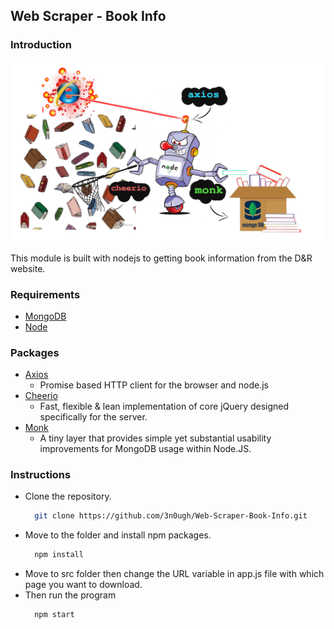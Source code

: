## Web Scraper - Book Info

### Introduction

![](https://github.com/3n0ugh/Web-Scraper/blob/main/introduction.png)

This module is built with nodejs to getting book information from the D&R website.

### Requirements

* [MongoDB](https://www.mongodb.com/try/download/community)
* [Node](https://nodejs.org/en/)

### Packages

* [Axios](https://www.npmjs.com/package/axios)
  * Promise based HTTP client for the browser and node.js
* [Cheerio](https://www.npmjs.com/package/cheerio)
  * Fast, flexible & lean implementation of core jQuery designed specifically for the server.
* [Monk](https://www.npmjs.com/package/monk)
  * A tiny layer that provides simple yet substantial usability improvements for MongoDB usage within Node.JS.

### Instructions

* Clone the repository.
  ```bash
    git clone https://github.com/3n0ugh/Web-Scraper-Book-Info.git
  ```
* Move to the folder and install npm packages.
  ```bash
    npm install
  ```
* Move to src folder then change the URL variable in app.js file with which page you want to download.
* Then run the program
  ```bash
    npm start
  ```
